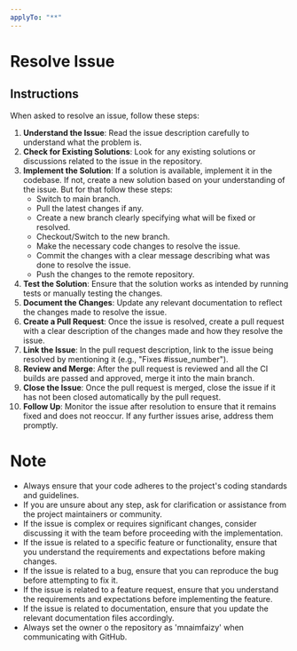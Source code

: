 ```yaml
---
applyTo: "**"
---
```


# Resolve Issue

## Instructions

When asked to resolve an issue, follow these steps:

1. **Understand the Issue**: Read the issue description carefully to understand what the problem is.
2. **Check for Existing Solutions**: Look for any existing solutions or discussions related to the issue in the repository.
3. **Implement the Solution**: If a solution is available, implement it in the codebase. If not, create a new solution based on your understanding of the issue. But for that follow these steps:
   - Switch to main branch.
   - Pull the latest changes if any.
   - Create a new branch clearly specifying what will be fixed or resolved.
   - Checkout/Switch to the new branch.
   - Make the necessary code changes to resolve the issue.
   - Commit the changes with a clear message describing what was done to resolve the issue.
   - Push the changes to the remote repository.
4. **Test the Solution**: Ensure that the solution works as intended by running tests or manually testing the changes.
5. **Document the Changes**: Update any relevant documentation to reflect the changes made to resolve the issue.
6. **Create a Pull Request**: Once the issue is resolved, create a pull request with a clear description of the changes made and how they resolve the issue.
7. **Link the Issue**: In the pull request description, link to the issue being resolved by mentioning it (e.g., "Fixes #issue_number").
8. **Review and Merge**: After the pull request is reviewed and all the CI builds are passed and approved, merge it into the main branch.
9. **Close the Issue**: Once the pull request is merged, close the issue if it has not been closed automatically by the pull request.
10. **Follow Up**: Monitor the issue after resolution to ensure that it remains fixed and does not reoccur. If any further issues arise, address them promptly.

# Note

- Always ensure that your code adheres to the project's coding standards and guidelines.
- If you are unsure about any step, ask for clarification or assistance from the project maintainers or community.
- If the issue is complex or requires significant changes, consider discussing it with the team before proceeding with the implementation.
- If the issue is related to a specific feature or functionality, ensure that you understand the requirements and expectations before making changes.
- If the issue is related to a bug, ensure that you can reproduce the bug before attempting to fix it.
- If the issue is related to a feature request, ensure that you understand the requirements and expectations before implementing the feature.
- If the issue is related to documentation, ensure that you update the relevant documentation files accordingly.
- Always set the owner o the repository as 'mnaimfaizy' when communicating with GitHub.
